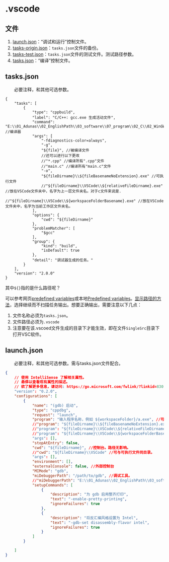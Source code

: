 # .vscode

## 文件

1. [launch.json](./launch.json)：“调试和运行”控制文件。
2. [tasks-origin.json](./tasks-origin.json)：`tasks.json`文件的备份。
3. [tasks-test.json](./tasks-test.json)：`tasks.json`文件的测试文件。测试路径参数。
4. [tasks.json](./tasks.json)：“编译”控制文件。

## tasks.json

&emsp;&emsp;必要注释，和其他可选参数。

```json{.line-numbers}
{
    "tasks": [
        {
            "type": "cppbuild",
            "label": "C/C++: gcc.exe 生成活动文件",
            "command": "E:\\01_Adunas\\02_EnglishPath\\03_software\\07_program\\02_C\\02_WinGW\\02_FilePozition\\02_R7000\\mingw64\\bin\\gcc.exe", //编译器
            "args": [
                "-fdiagnostics-color=always",
                "-g",
                "${file}", //被编译文件
                //还可以进行以下更改
                //"*.cpp" //编译所有".cpp"文件
                //"main.c" //编译所有"main.c"文件
                "-o",
                "${fileDirname}\\${fileBasenameNoExtension}.exe" //可执行文件
                //"${fileDirname}\\VSCode\\${relativeFileDirname}.exe" //放在VSCode文件夹中，名字为上一层文件夹名。对于c文件来说是.
                //"${fileDirname}\\VSCode\\${workspaceFolderBasename}.exe" //放在VSCode文件夹中，名字为当前工作区文件夹名。
            ],
            "options": {
                "cwd": "${fileDirname}"
            },
            "problemMatcher": [
                "$gcc"
            ],
            "group": {
                "kind": "build",
                "isDefault": true
            },
            "detail": "调试器生成的任务。"
        }
    ],
    "version": "2.0.0"
}
```

其中`${}`指的是什么路径呢？

可以参考网页[predefined variables](https://code.visualstudio.com/docs/editor/variables-reference#_predefined-variables)或本地[Predefined variables](../../../docs/vscode-docs/docs/editor/variables-reference.md#-predefined-variables)。[显示路径的方法](../../../docs/vscode-docs/docs/editor/variables-reference.md#-How-can-I-know-a-variable's-actual-value?)，选择继续而不扫描任务输出。想要正确输出，需要注意以下几点：

1. 文件名称必须为`tasks.json`。
2. 文件路径必须为`.vscode`
3. 注意要在该.vscoed文件生成的目录下才能生效，即在文件`SingleSrc`目录下打开VSC软件。

## launch.json

&emsp;&emsp;必要注释，和其他可选参数。需与tasks.json文件配合。

```json
{
    // 使用 IntelliSense 了解相关属性。 
    // 悬停以查看现有属性的描述。
    // 欲了解更多信息，请访问: https://go.microsoft.com/fwlink/?linkid=830387
    "version": "0.2.0",
    "configurations": [
        {
            "name": "(gdb) 启动",
            "type": "cppdbg",
            "request": "launch",
            "program": "输入程序名称，例如 ${workspaceFolder}/a.exe", //可执行文件，与tasks.json文件对应。
            //"program": "${fileDirname}\\${fileBasenameNoExtension}.exe" 
            //"program": "${fileDirname}\\VSCode\\${relativeFileDirname}.exe" 
            //"program": "${fileDirname}\\VSCode\\${workspaceFolderBasename}.exe" 
            "args": [],
            "stopAtEntry": false,
            "cwd": "${fileDirname}", //控制台。路径无影响。
            //"cwd": "${fileDirname}\\VSCode" //可与可执行文件同目录。
            "args": [],
            "environment": [],
            "externalConsole": false, //外部控制台
            "MIMode": "gdb",
            "miDebuggerPath": "/path/to/gdb", //调试工具。
            //"miDebuggerPath": "E:\\01_Adunas\\02_EnglishPath\\03_software\\07_program\\02_C\\02_WinGW\\02_FilePozition\\02_R7000\\mingw64\\bin\\gdb.exe", //gdb调试器。
            "setupCommands": [
                {
                    "description": "为 gdb 启用整齐打印",
                    "text": "-enable-pretty-printing",
                    "ignoreFailures": true
                },
                {
                    "description": "将反汇编风格设置为 Intel",
                    "text": "-gdb-set disassembly-flavor intel",
                    "ignoreFailures": true
                }
            ]
        }

    ]
}
```